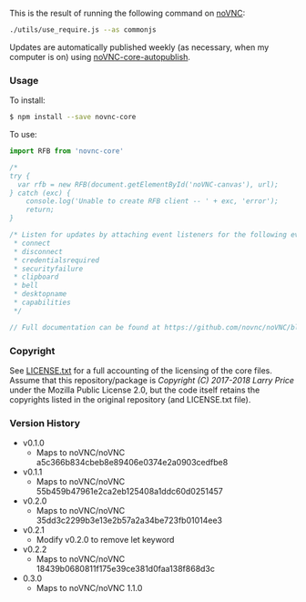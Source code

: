 This is the result of running the following command on [noVNC](https://github.com/novnc/noVNC.git):

``` bash
./utils/use_require.js --as commonjs
```

Updates are automatically published weekly (as necessary, when my computer is on) using [noVNC-core-autopublish](https://github.com/larryprice/novnc-core-autopublish).

### Usage ###

To install:

``` bash
$ npm install --save novnc-core
```

To use:

``` javascript
import RFB from 'novnc-core'

/*
try {
  var rfb = new RFB(document.getElementById('noVNC-canvas'), url);
} catch (exc) {
    console.log('Unable to create RFB client -- ' + exc, 'error');
    return;
}

/* Listen for updates by attaching event listeners for the following events:
 * connect
 * disconnect
 * credentialsrequired
 * securityfailure
 * clipboard
 * bell
 * desktopname
 * capabilities
 */

// Full documentation can be found at https://github.com/novnc/noVNC/blob/35dd3c2299b3e13e2b57a2a34be723fb01014ee3/docs/API.md

```

### Copyright ###

See [LICENSE.txt](LICENSE.txt) for a full accounting of the licensing of the core files. Assume that this repository/package is _Copyright (C) 2017-2018 Larry Price_ under the Mozilla Public License 2.0, but the code itself retains the copyrights listed in the original repository (and LICENSE.txt file).

### Version History ###

* v0.1.0
  * Maps to noVNC/noVNC a5c366b834cbeb8e89406e0374e2a0903cedfbe8
* v0.1.1
  * Maps to noVNC/noVNC 55b459b47961e2ca2eb125408a1ddc60d0251457
* v0.2.0
  * Maps to noVNC/noVNC 35dd3c2299b3e13e2b57a2a34be723fb01014ee3
* v0.2.1
  * Modify v0.2.0 to remove let keyword
* v0.2.2
  * Maps to noVNC/noVNC 18439b0680811f175e39ce381d0faa138f868d3c
* 0.3.0
  * Maps to noVNC/noVNC 1.1.0
